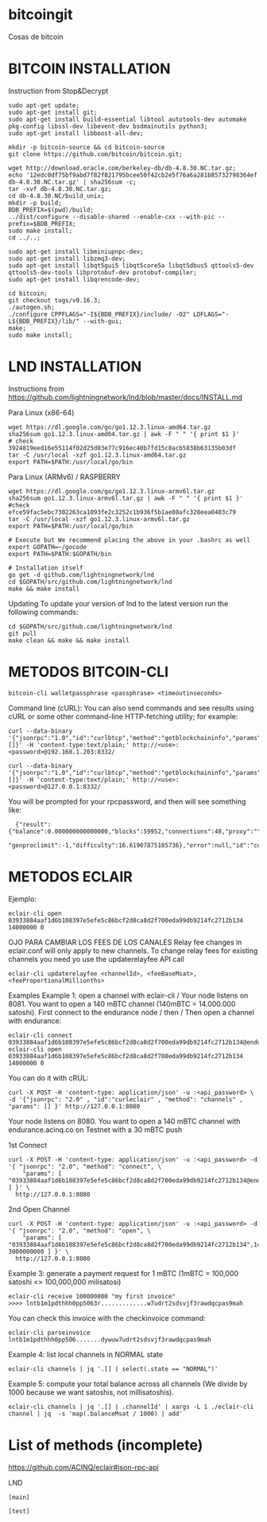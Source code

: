 # bitcoingit
Cosas de bitcoin

# BITCOIN INSTALLATION
Instruction from Stop&Decrypt 

```
sudo apt-get update;
sudo apt-get install git;
sudo apt-get install build-essential libtool autotools-dev automake pkg-config libssl-dev libevent-dev bsdmainutils python3;
sudo apt-get install libboost-all-dev;

mkdir -p bitcoin-source && cd bitcoin-source
git clone https://github.com/bitcoin/bitcoin.git;

wget http://download.oracle.com/berkeley-db/db-4.8.30.NC.tar.gz;
echo '12edc0df75bf9abd7f82f821795bcee50f42cb2e5f76a6a281b85732798364ef  db-4.8.30.NC.tar.gz' | sha256sum -c;
tar -xvf db-4.8.30.NC.tar.gz;
cd db-4.8.30.NC/build_unix;
mkdir -p build;
BDB_PREFIX=$(pwd)/build;
../dist/configure --disable-shared --enable-cxx --with-pic --prefix=$BDB_PREFIX;
sudo make install;
cd ../..;

sudo apt-get install libminiupnpc-dev;
sudo apt-get install libzmq3-dev;
sudo apt-get install libqt5gui5 libqt5core5a libqt5dbus5 qttools5-dev qttools5-dev-tools libprotobuf-dev protobuf-compiler;
sudo apt-get install libqrencode-dev;

cd bitcoin;
git checkout tags/v0.16.3;
./autogen.sh;
./configure CPPFLAGS="-I${BDB_PREFIX}/include/ -O2" LDFLAGS="-L${BDB_PREFIX}/lib/" --with-gui;
make;
sudo make install;
```
# LND INSTALLATION 
Instructions from https://github.com/lightningnetwork/lnd/blob/master/docs/INSTALL.md

Para Linux (x86-64)
```
wget https://dl.google.com/go/go1.12.3.linux-amd64.tar.gz
sha256sum go1.12.3.linux-amd64.tar.gz | awk -F " " '{ print $1 }'
# check 3924819eed16e55114f02d25d03e77c916ec40b7fd15c8acb5838b63135b03df
tar -C /usr/local -xzf go1.12.3.linux-amd64.tar.gz
export PATH=$PATH:/usr/local/go/bin
```

Para Linux (ARMv6) / RASPBERRY
```
wget https://dl.google.com/go/go1.12.3.linux-armv6l.tar.gz
sha256sum go1.12.3.linux-armv6l.tar.gz | awk -F " " '{ print $1 }'
#check efce59fac5ebc7302263ca1093fe2c3252c1b936f5b1ae08afc328eea0403c79
tar -C /usr/local -xzf go1.12.3.linux-armv6l.tar.gz
export PATH=$PATH:/usr/local/go/bin

# Execute but We recommend placing the above in your .bashrc as well
export GOPATH=~/gocode
export PATH=$PATH:$GOPATH/bin

# Installation itself
go get -d github.com/lightningnetwork/lnd
cd $GOPATH/src/github.com/lightningnetwork/lnd
make && make install

```
Updating
To update your version of lnd to the latest version run the following commands:
```
cd $GOPATH/src/github.com/lightningnetwork/lnd
git pull
make clean && make && make install

```

# METODOS BITCOIN-CLI
```
bitcoin-cli walletpassphrase <passphrase> <timeoutinseconds> 
```

Command line (cURL): You can also send commands and see results using cURL or some other command-line HTTP-fetching utility; for example:
```
curl --data-binary '{"jsonrpc":"1.0","id":"curlbtcp","method":"getblockchaininfo","params":[]}' -H 'content-type:text/plain;' http://<use>:<password>@192.168.1.203:8332/

curl --data-binary '{"jsonrpc":"1.0","id":"curlbtcp","method":"getblockchaininfo","params":[]}' -H 'content-type:text/plain;' http://<use>:<password>@127.0.0.1:8332/
```
You will be prompted for your rpcpassword, and then will see something like:
```
  {"result":{"balance":0.000000000000000,"blocks":59952,"connections":48,"proxy":"","generate":false,
     "genproclimit":-1,"difficulty":16.61907875185736},"error":null,"id":"curltest"}
```
# METODOS ECLAIR
Ejemplo:
```
eclair-cli open 03933884aaf1d6b108397e5efe5c86bcf2d8ca8d2f700eda99db9214fc2712b134 14000000 0
```
OJO PARA CAMBIAR LOS FEES DE LOS CANALES
Relay fee changes in eclair.conf will only apply to new channels. To change relay fees for existing channels you need yo use the updaterelayfee API call
```
eclair-cli updaterelayfee <channelId>, <feeBaseMsat>, <feeProportionalMillionths> 	
```


Examples
Example 1: open a channel with eclair-cli / Your node listens on 8081. You want to open a 140 mBTC channel (140mBTC = 14.000.000 satoshi).
First connect to the endurance node / then / Then open a channel with endurance:
```
eclair-cli connect 03933884aaf1d6b108397e5efe5c86bcf2d8ca8d2f700eda99db9214fc2712b134@endurance.acinq.co:9735
eclair-cli open 03933884aaf1d6b108397e5efe5c86bcf2d8ca8d2f700eda99db9214fc2712b134 14000000 0
```
You can do it with cRUL: 
```
curl -X POST -H 'content-type: application/json' -u :<api_password> \
-d '{"jsonrpc": "2.0" , "id":"curleclair" , "method": "channels" , "params": [] }' http://127.0.0.1:8080
```
Your node listens on 8080. You want to open a 140 mBTC channel with endurance.acinq.co on Testnet with a 30 mBTC push

1st Connect
```
curl -X POST -H 'content-type: application/json' -u :<api_password> -d '{ "jsonrpc": "2.0", "method": "connect", \
    "params": [ "03933884aaf1d6b108397e5efe5c86bcf2d8ca8d2f700eda99db9214fc2712b134@endurance.acinq.co:9735" ] }' \
  http://127.0.0.1:8080
```

2nd Open Channel
```
curl -X POST -H 'content-type: application/json' -u :<api_password> -d '{ "jsonrpc": "2.0", "method": "open", \
    "params": [ "03933884aaf1d6b108397e5efe5c86bcf2d8ca8d2f700eda99db9214fc2712b134",14000000, 3000000000 ] }' \
  http://127.0.0.1:8080
```

Example 3: generate a payment request for 1 mBTC (1mBTC = 100,000 satoshi <> 100,000,000 milisatosi)

```
eclair-cli receive 100000000 "my first invoice"
>>>> lntb1m1pdthhh0pp5063r.............w7udrt2sdsvjf3rawdqcpas9mah
```
You can check this invoice with the checkinvoice command:
```
eclair-cli parseinvoice  lntb1m1pdthhh0pp506.......dywuw7udrt2sdsvjf3rawdqcpas9mah
```
Example 4: list local channels in NORMAL state
```
eclair-cli channels | jq '.[] | select(.state == "NORMAL")'
```
Example 5: compute your total balance across all channels (We divide by 1000 because we want satoshis, not millisatoshis).
```
eclair-cli channels | jq '.[] | .channelId' | xargs -L 1 ./eclair-cli channel | jq  -s 'map(.balanceMsat / 1000) | add'
```

# List of methods (incomplete)
https://github.com/ACINQ/eclair#json-rpc-api


LND
```      
[main]

[test]
```
